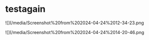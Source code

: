 # testagain
![](/media/Screenshot%20from%202024-04-24%2012-34-23.png

![](/media/Screenshot%20from%202024-04-24%2014-20-46.png

